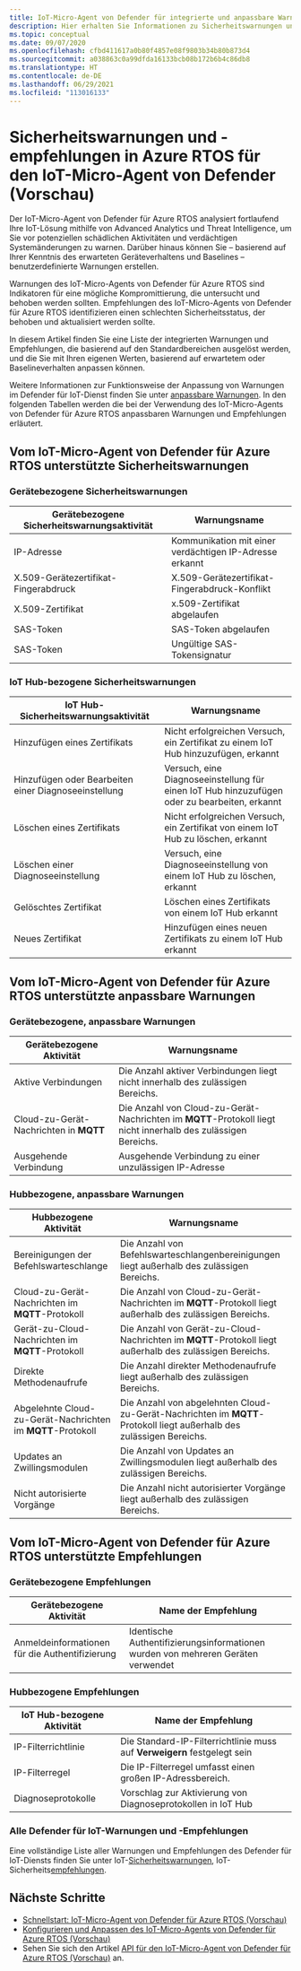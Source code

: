 ```yaml
---
title: IoT-Micro-Agent von Defender für integrierte und anpassbare Warnungen und Empfehlungen in Azure RTOS
description: Hier erhalten Sie Informationen zu Sicherheitswarnungen und empfohlenen Abhilfemaßnahmen mit dem IoT-Micro-Agent von Azure Defender für IoT in Azure RTOS.
ms.topic: conceptual
ms.date: 09/07/2020
ms.openlocfilehash: cfbd411617a0b80f4857e08f9803b34b80b873d4
ms.sourcegitcommit: a038863c0a99dfda16133bcb08b172b6b4c86db8
ms.translationtype: HT
ms.contentlocale: de-DE
ms.lasthandoff: 06/29/2021
ms.locfileid: "113016133"
---
```

# <a name="defender-iot-micro-agent-for-azure-rtos-security-alerts-and-recommendations-preview"></a>Sicherheitswarnungen und -empfehlungen in Azure RTOS für den IoT-Micro-Agent von Defender (Vorschau)

Der IoT-Micro-Agent von Defender für Azure RTOS analysiert fortlaufend Ihre IoT-Lösung mithilfe von Advanced Analytics und Threat Intelligence, um Sie vor potenziellen schädlichen Aktivitäten und verdächtigen Systemänderungen zu warnen. Darüber hinaus können Sie – basierend auf Ihrer Kenntnis des erwarteten Geräteverhaltens und Baselines – benutzerdefinierte Warnungen erstellen.

Warnungen des IoT-Micro-Agents von Defender für Azure RTOS sind Indikatoren für eine mögliche Kompromittierung, die untersucht und behoben werden sollten. Empfehlungen des IoT-Micro-Agents von Defender für Azure RTOS identifizieren einen schlechten Sicherheitsstatus, der behoben und aktualisiert werden sollte. 

In diesem Artikel finden Sie eine Liste der integrierten Warnungen und Empfehlungen, die basierend auf den Standardbereichen ausgelöst werden, und die Sie mit Ihren eigenen Werten, basierend auf erwartetem oder Baselineverhalten anpassen können. 

Weitere Informationen zur Funktionsweise der Anpassung von Warnungen im Defender für IoT-Dienst finden Sie unter [anpassbare Warnungen](concept-customizable-security-alerts.md). In den folgenden Tabellen werden die bei der Verwendung des IoT-Micro-Agents von Defender für Azure RTOS anpassbaren Warnungen und Empfehlungen erläutert. 

## <a name="defender-iot-micro-agent-for-azure-rtos-supported-security-alerts"></a>Vom IoT-Micro-Agent von Defender für Azure RTOS unterstützte Sicherheitswarnungen

### <a name="device-related-security-alerts"></a>Gerätebezogene Sicherheitswarnungen

|Gerätebezogene Sicherheitswarnungsaktivität  |Warnungsname  |
|---------|---------|
|IP-Adresse| Kommunikation mit einer verdächtigen IP-Adresse erkannt|
|X.509-Gerätezertifikat-Fingerabdruck|X.509-Gerätezertifikat-Fingerabdruck-Konflikt|
|X.509-Zertifikat| x.509-Zertifikat abgelaufen|
|SAS-Token| SAS-Token abgelaufen|
|SAS-Token| Ungültige SAS-Tokensignatur|

### <a name="iot-hub-related-security-alerts"></a>IoT Hub-bezogene Sicherheitswarnungen

|IoT Hub-Sicherheitswarnungsaktivität  |Warnungsname  |
|---------|---------|
|Hinzufügen eines Zertifikats    |  Nicht erfolgreichen Versuch, ein Zertifikat zu einem IoT Hub hinzuzufügen, erkannt       |
|Hinzufügen oder Bearbeiten einer Diagnoseeinstellung    | Versuch, eine Diagnoseeinstellung für einen IoT Hub hinzuzufügen oder zu bearbeiten, erkannt      |
|Löschen eines Zertifikats    |  Nicht erfolgreichen Versuch, ein Zertifikat von einem IoT Hub zu löschen, erkannt       |
|Löschen einer Diagnoseeinstellung    |  Versuch, eine Diagnoseeinstellung von einem IoT Hub zu löschen, erkannt      |
|Gelöschtes Zertifikat    | Löschen eines Zertifikats von einem IoT Hub erkannt        |
|Neues Zertifikat     |  Hinzufügen eines neuen Zertifikats zu einem IoT Hub erkannt       |

## <a name="defender-iot-micro-agent-for-azure-rtos-supported-customizable-alerts"></a>Vom IoT-Micro-Agent von Defender für Azure RTOS unterstützte anpassbare Warnungen

### <a name="device-related-customizable-alerts"></a>Gerätebezogene, anpassbare Warnungen

|Gerätebezogene Aktivität |Warnungsname  |
|---------|---------|
|Aktive Verbindungen|Die Anzahl aktiver Verbindungen liegt nicht innerhalb des zulässigen Bereichs.|
|Cloud-zu-Gerät-Nachrichten in **MQTT**|Die Anzahl von Cloud-zu-Gerät-Nachrichten im **MQTT**-Protokoll liegt nicht innerhalb des zulässigen Bereichs.|
|Ausgehende Verbindung| Ausgehende Verbindung zu einer unzulässigen IP-Adresse|

### <a name="hub-related-customizable-alerts"></a>Hubbezogene, anpassbare Warnungen 

|Hubbezogene Aktivität  |Warnungsname  |
|---------|---------|
|Bereinigungen der Befehlswarteschlange     |  Die Anzahl von Befehlswarteschlangenbereinigungen liegt außerhalb des zulässigen Bereichs.       |
|Cloud-zu-Gerät-Nachrichten im **MQTT**-Protokoll    |  Die Anzahl von Cloud-zu-Gerät-Nachrichten im **MQTT**-Protokoll liegt außerhalb des zulässigen Bereichs.       |
|Gerät-zu-Cloud-Nachrichten im **MQTT**-Protokoll    | Die Anzahl von Gerät-zu-Cloud-Nachrichten im **MQTT**-Protokoll liegt außerhalb des zulässigen Bereichs.        |
|Direkte Methodenaufrufe     |  Die Anzahl direkter Methodenaufrufe liegt außerhalb des zulässigen Bereichs.       |
|Abgelehnte Cloud-zu-Gerät-Nachrichten im **MQTT**-Protokoll     |   Die Anzahl von abgelehnten Cloud-zu-Gerät-Nachrichten im **MQTT**-Protokoll liegt außerhalb des zulässigen Bereichs.      |
|Updates an Zwillingsmodulen     |  Die Anzahl von Updates an Zwillingsmodulen liegt außerhalb des zulässigen Bereichs.       |
|Nicht autorisierte Vorgänge    |  Die Anzahl nicht autorisierter Vorgänge liegt außerhalb des zulässigen Bereichs.       |

## <a name="defender-iot-micro-agent-for-azure-rtos-supported-recommendations"></a>Vom IoT-Micro-Agent von Defender für Azure RTOS unterstützte Empfehlungen

### <a name="device-related-recommendations"></a>Gerätebezogene Empfehlungen

|Gerätebezogene Aktivität  |Name der Empfehlung |
|---------|---------|
|Anmeldeinformationen für die Authentifizierung    |  Identische Authentifizierungsinformationen wurden von mehreren Geräten verwendet       |

### <a name="hub-related-recommendations"></a>Hubbezogene Empfehlungen

|IoT Hub-bezogene Aktivität  |Name der Empfehlung |
|---------|---------|
|IP-Filterrichtlinie   |  Die Standard-IP-Filterrichtlinie muss auf **Verweigern** festgelegt sein  |
|IP-Filterregel| Die IP-Filterregel umfasst einen großen IP-Adressbereich.|
|Diagnoseprotokolle|Vorschlag zur Aktivierung von Diagnoseprotokollen in IoT Hub|

### <a name="all-defender-for-iot-alerts-and-recommendations"></a>Alle Defender für IoT-Warnungen und -Empfehlungen

Eine vollständige Liste aller Warnungen und Empfehlungen des Defender für IoT-Diensts finden Sie unter IoT-[Sicherheitswarnungen](concept-security-alerts.md), IoT-Sicherheits[empfehlungen](concept-recommendations.md).

## <a name="next-steps"></a>Nächste Schritte

- [Schnellstart: IoT-Micro-Agent von Defender für Azure RTOS (Vorschau)](quickstart-azure-rtos-security-module.md)
- [Konfigurieren und Anpassen des IoT-Micro-Agents von Defender für Azure RTOS (Vorschau)](how-to-azure-rtos-security-module.md)
- Sehen Sie sich den Artikel [API für den IoT-Micro-Agent von Defender für Azure RTOS (Vorschau)](azure-rtos-security-module-api.md) an.